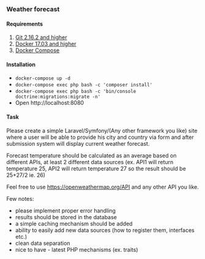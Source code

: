 ### Weather forecast
#### Requirements
1. [Git 2.16.2 and higher](https://git-scm.com/downloads)
2. [Docker 17.03 and higher](https://www.docker.com/community-edition)
3. [Docker Compose](https://docs.docker.com/compose/)

#### Installation
- `docker-compose up -d`
- `docker-compose exec php bash -c 'composer install'`
- `docker-compose exec php bash -c 'bin/console doctrine:migrations:migrate -n'`
- Open http://localhost:8080

#### Task

Please create a simple Laravel/Symfony/(Any other framework you like) site where a user will be able to provide his city and country via form and after submission system will display current weather forecast. 

Forecast temperature should be calculated as an average based on different APIs, at least 2 different data sources (ex. API1 will return temperature 25, API2 will return temperature 27 so the result should be 25+27/2 ie. 26)

Feel free to use https://openweathermap.org/API and any other API you like.

Few notes:
- please implement proper error handling
- results should be stored in the database
- a simple caching mechanism should be added
- ability to easily add new data sources (how to register them, interfaces etc.)
- clean data separation
- nice to have - latest PHP mechanisms (ex. traits)
